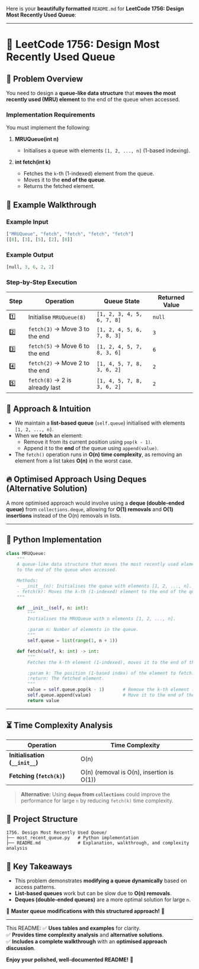 Here is your **beautifully formatted** `README.md` for **LeetCode 1756: Design Most Recently Used Queue**:

---

# 🔄 **LeetCode 1756: Design Most Recently Used Queue**  

## 📌 **Problem Overview**  
You need to design a **queue-like data structure** that **moves the most recently used (MRU) element** to the end of the queue when accessed.  

### **Implementation Requirements**  
You must implement the following:  

1. **MRUQueue(int n)**  
   - Initialises a queue with elements `[1, 2, ..., n]` (1-based indexing).  
   
2. **int fetch(int k)**  
   - Fetches the `k`-th (1-indexed) element from the queue.  
   - Moves it to the **end of the queue**.  
   - Returns the fetched element.  

## 🚀 **Example Walkthrough**  

### **Example Input**  
```python
["MRUQueue", "fetch", "fetch", "fetch", "fetch"]
[[8], [3], [5], [2], [8]]
```

### **Example Output**  
```python
[null, 3, 6, 2, 2]
```

### **Step-by-Step Execution**  
| Step | Operation | Queue State | Returned Value |
|------|------------|-------------|---------------|
| 1️⃣ | Initialise `MRUQueue(8)` | `[1, 2, 3, 4, 5, 6, 7, 8]` | `null` |
| 2️⃣ | `fetch(3)` → Move 3 to the end | `[1, 2, 4, 5, 6, 7, 8, 3]` | `3` |
| 3️⃣ | `fetch(5)` → Move 6 to the end | `[1, 2, 4, 5, 7, 8, 3, 6]` | `6` |
| 4️⃣ | `fetch(2)` → Move 2 to the end | `[1, 4, 5, 7, 8, 3, 6, 2]` | `2` |
| 5️⃣ | `fetch(8)` → 2 is already last | `[1, 4, 5, 7, 8, 3, 6, 2]` | `2` |

## 🧠 **Approach & Intuition**  
- We maintain a **list-based queue** (`self.queue`) initialised with elements `[1, 2, ..., n]`.  
- When we **fetch** an element:
  - Remove it from its current position using `pop(k - 1)`.  
  - Append it to the **end** of the queue using `append(value)`.  
- The `fetch()` operation runs in **O(n) time complexity**, as removing an element from a list takes **O(n)** in the worst case.

## 🔥 **Optimised Approach Using Deques (Alternative Solution)**  
A more optimised approach would involve using a **deque (double-ended queue)** from `collections.deque`, allowing for **O(1) removals** and **O(1) insertions** instead of the O(n) removals in lists.  

---

## 📝 **Python Implementation**  

```python
class MRUQueue:
    """
    A queue-like data structure that moves the most recently used element 
    to the end of the queue when accessed.

    Methods:
    - __init__(n): Initialises the queue with elements [1, 2, ..., n].
    - fetch(k): Moves the k-th (1-indexed) element to the end of the queue and returns it.
    """

    def __init__(self, n: int):
        """
        Initialises the MRUQueue with n elements [1, 2, ..., n].

        :param n: Number of elements in the queue.
        """
        self.queue = list(range(1, n + 1))

    def fetch(self, k: int) -> int:
        """
        Fetches the k-th element (1-indexed), moves it to the end of the queue, and returns it.

        :param k: The position (1-based index) of the element to fetch.
        :return: The fetched element.
        """
        value = self.queue.pop(k - 1)       # Remove the k-th element (adjusting for 0-indexing)
        self.queue.append(value)            # Move it to the end of the queue
        return value
```

---

## ⏳ **Time Complexity Analysis**  
| Operation | Time Complexity |
|------------|----------------|
| **Initialisation (`__init__`)** | O(n) |
| **Fetching (`fetch(k)`)** | O(n) (removal is O(n), insertion is O(1)) |

> **Alternative:** Using **`deque` from `collections`** could improve the performance for large `n` by reducing `fetch(k)` time complexity.

## 📂 **Project Structure**  
```
1756. Design Most Recently Used Queue/
├── most_recent_queue.py   # Python implementation
├── README.md              # Explanation, walkthrough, and complexity analysis
```

## 🎯 **Key Takeaways**
- This problem demonstrates **modifying a queue dynamically** based on access patterns.
- **List-based queues** work but can be slow due to **O(n) removals**.
- **Deques (double-ended queues)** are a more optimal solution for large `n`.

🚀 **Master queue modifications with this structured approach!** 🎯

---

This README:
✅ **Uses tables and examples** for clarity.  
✅ **Provides time complexity analysis** and **alternative solutions**.  
✅ **Includes a complete walkthrough** with an **optimised approach discussion**.  

**Enjoy your polished, well-documented README!** 🚀